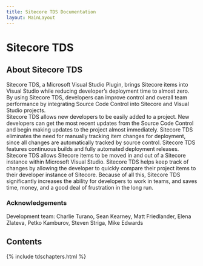 ```yaml
---
title: Sitecore TDS Documentation
layout: MainLayout
---
```


# Sitecore TDS

## About Sitecore TDS

Sitecore TDS, a Microsoft Visual Studio Plugin, brings Sitecore items into Visual Studio while reducing developer’s deployment time to almost zero.  
By using Sitecore TDS, developers can improve control and overall team performance by integrating Source Code Control into Sitecore and Visual Studio projects.  
Sitecore TDS allows new developers to be easily added to a project. New developers can get the most recent updates from the Source Code Control and begin making 
updates to the project almost immediately.  Sitecore TDS eliminates the need for manually tracking item changes for deployment, since all changes are automatically 
tracked by source control.  Sitecore TDS features continuous builds and fully automated deployment releases.  Sitecore TDS allows Sitecore items to be moved in and out of a 
Sitecore instance within Microsoft Visual Studio.  Sitecore TDS helps keep track of changes by allowing the developer to quickly compare their project items to their developer 
instance of Sitecore.  Because of all this, Sitecore TDS significantly increases the ability for developers to work in teams, and saves time, money, and a good deal of 
frustration in the long run. 

### Acknowledgements

Development team: Charlie Turano, Sean Kearney, Matt Friedlander, Elena Zlateva, Petko Kamburov, Steven Striga, Mike Edwards 

## Contents

{% include tdschapters.html %}
